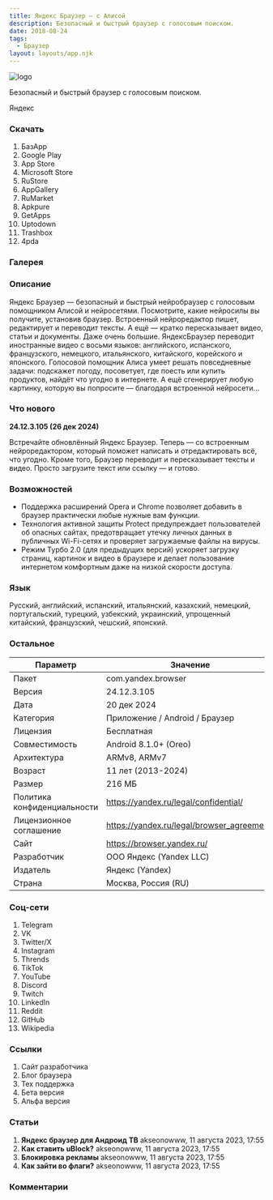 ```yaml
---
title: Яндекс Браузер — с Алисой
description: Безопасный и быстрый браузер с голосовым поиском.
date: 2018-08-24
tags:
  - Браузер
layout: layouts/app.njk
---
```


<img eleventy:output="/logo_yandex-browser.png" alt="logo" /> </br>

Безопасный и быстрый браузер с голосовым поиском.

Яндекс

### Скачать

1. БазАрр
2. Google Play 
3. App Store
4. Microsoft Store
5. RuStore
6. AppGallery
7. RuMarket
8. Apkpure
9. GetApps
9. Uptodown
10. Trashbox
11. 4pda

### Галерея

### Описание

Яндекс Браузер — безопасный и быстрый нейробраузер с голосовым помощником Алисой и нейросетями. Посмотрите, какие нейросилы вы получите, установив браузер.
Встроенный нейроредактор пишет, редактирует и переводит тексты. А ещё — кратко пересказывает видео, статьи и документы. Даже очень большие.
ЯндексБраузер переводит иностранные видео с восьми языков: английского, испанского, французского, немецкого, итальянского, китайского, корейского и японского.
Голосовой помощник Алиса умеет решать повседневные задачи: подскажет погоду, посоветует, где поесть или купить продуктов, найдёт что угодно в интернете. А ещё сгенерирует любую картинку, которую вы попросите — благодаря встроенной нейросети...

### Что нового

**24.12.3.105 (26 дек 2024)**

Встречайте обновлённый Яндекс Браузер. Теперь — со встроенным нейроредактором, который поможет написать и отредактировать всё, что угодно. Кроме того, Браузер переводит и пересказывает тексты и видео. Просто загрузите текст или ссылку — и готово.

### Возможностей

- Поддержка расширений Opera и Chrome позволяет добавить в браузер практически любые нужные вам функции.
- Технология активной защиты Protect предупреждает пользователей об опасных сайтах, предотвращает утечку личных данных в публичных Wi-Fi-сетях и проверяет загружаемые файлы на вирусы.
- Режим Турбо 2.0 (для предыдущих версий) ускоряет загрузку страниц, картинок и видео в браузере и делает пользование интернетом комфортным даже на низкой скорости доступа.

### Язык

Русский, английский, испанский, итальянский, казахский, немецкий, португальский, турецкий, узбекский, украинский, упрощенный китайский, французский, чешский, японский.

### Остальное

Параметр | Значение
--- | ---
Пакет | com.yandex.browser
Версия | 24.12.3.105
Дата | 20 дек 2024
Категория | Приложение / Android / Браузер
Лицензия | Бесплатная
Совместимость | Android 8.1.0+ (Oreo) 
Архитектура | ARMv8, ARMv7
Возраст | 11  лет (2013-2024)
Размер | 216 МБ
Политика конфиденциальности | https://yandex.ru/legal/confidential/
Лицензионное соглашение | https://yandex.ru/legal/browser_agreement/
Сайт | https://browser.yandex.ru/
Разработчик | OOO Яндекс (Yandex LLC)
Издатель | Яндекс (Yandex)
Страна | Москва, Россия (RU)

### Соц-сети

1. Telegram
2. VK
3. Twitter/X
4. Instagram
5. Thrends
6. TikTok
7. YouTube
8. Discord
9. Twitch
10. LinkedIn
11. Reddit
12. GitHub
13. Wikipedia
    
### Ссылки

1. Сайт разработчика
2. Блог браузера
3. Тех поддержка
4. Бета версия
5. Альфа версия

### Статьи

1. **Яндекс браузер для Андроид ТВ**
   akseonowww, 11 августа 2023, 17:55
2. **Как ставить uBlock?**
   akseonowww, 11 августа 2023, 17:55
3. **Блокировка рекламы**
   akseonowww, 11 августа 2023, 17:55
4. **Как зайти во флаги?**
   akseonowww, 11 августа 2023, 17:55

### Комментарии